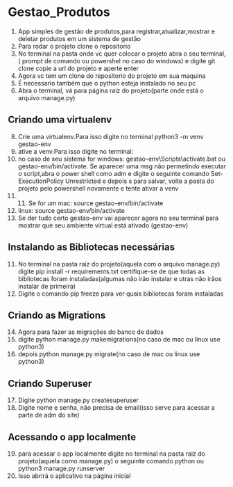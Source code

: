 # Gestao_Produtos
1. App simples de gestão de produtos,para registrar,atualizar,mostrar e deletar produtos em um sistema de gestão
2. Para rodar o projeto clone o repositorio
3. No terminal na pasta onde vc quer colocar o projeto abra o seu terminal,( prompt de comando ou powershel no caso do windows) e digite git clone copie a url do projeto e aperte enter
4. Agora vc tem um clone do repositorio do projeto em sua maquina
5. É necessario também que o python esteja instalado no seu pc
6. Abra o terminal, vá para página raiz do projeto(parte onde está o arquivo manage.py)
## Criando uma virtualenv
8. Crie uma virtualenv.Para isso digite no terminal python3 -m venv gestao-env
9. ative a venv.Para isso digite no terminal:
10. no caso de seu sistema for windows: gestao-env\Scripts\activate.bat ou gestao-env/bin/activate. Se aparecer uma msg não permetindo executar o script,abra o power shell como adm e digite o seguinte comando Set-ExecutionPolicy Unrestricted e depois s para salvar, volte a pasta do projeto pelo powershell novamente e tente ativar a venv
11. 11. Se for um mac: source gestao-env/bin/activate
12. linux:  source gestao-env/bin/activate
13. Se der tudo certo gestao-env vai aparecer agora no seu terminal para mostrar que seu ambiente virtual está ativado (gestao-env)
## Instalando as Bibliotecas necessárias
11. No terminal na pasta raiz do projeto(aquela com o arquivo manage.py) digite pip install -r requirements.txt certifique-se de que todas as bibliotecas foram instaladas(algumas não irão instalar e utras não irãos instalar de primeira)
12. Digite o comando pip freeze para ver quais bibliotecas foram instaladas
## Criando as Migrations
14. Agora para fazer as migrações do banco de dados
15. digite python manage.py makemigrations(no caso de mac ou linux use python3)
16. depois python manage.py migrate(no caso de mac ou linux use python3)
## Criando Superuser
17. Digite python manage.py createsuperuser
18. Digite nome e senha, não precisa de email(isso serve para acessar a parte de adm do site)
## Acessando o app localmente
19. para acessar o app localmente digite no terminal na pasta raiz do projeto(aquela como manage.py) o seguinte comando python ou python3 manage.py runserver
20. Isso abrirá o aplicativo na página inicial
